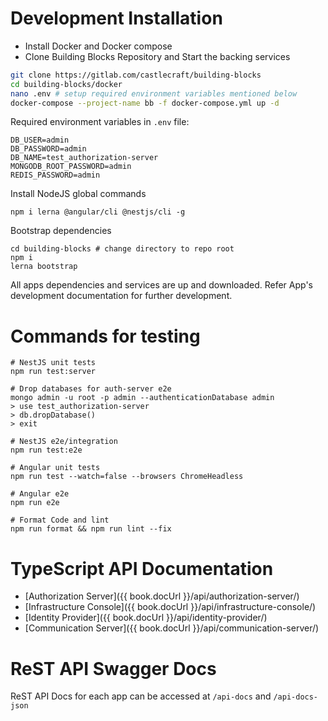 # Development Installation

- Install Docker and Docker compose
- Clone Building Blocks Repository and Start the backing services

```sh
git clone https://gitlab.com/castlecraft/building-blocks
cd building-blocks/docker
nano .env # setup required environment variables mentioned below
docker-compose --project-name bb -f docker-compose.yml up -d
```

Required environment variables in `.env` file:

```
DB_USER=admin
DB_PASSWORD=admin
DB_NAME=test_authorization-server
MONGODB_ROOT_PASSWORD=admin
REDIS_PASSWORD=admin
```

Install NodeJS global commands

```
npm i lerna @angular/cli @nestjs/cli -g
```

Bootstrap dependencies

```
cd building-blocks # change directory to repo root
npm i
lerna bootstrap
```

All apps dependencies and services are up and downloaded. Refer App's development documentation for further development.

# Commands for testing

```
# NestJS unit tests
npm run test:server

# Drop databases for auth-server e2e
mongo admin -u root -p admin --authenticationDatabase admin
> use test_authorization-server
> db.dropDatabase()
> exit

# NestJS e2e/integration
npm run test:e2e

# Angular unit tests
npm run test --watch=false --browsers ChromeHeadless

# Angular e2e
npm run e2e

# Format Code and lint
npm run format && npm run lint --fix
```

# TypeScript API Documentation

* [Authorization Server]({{ book.docUrl }}/api/authorization-server/)
* [Infrastructure Console]({{ book.docUrl }}/api/infrastructure-console/)
* [Identity Provider]({{ book.docUrl }}/api/identity-provider/)
* [Communication Server]({{ book.docUrl }}/api/communication-server/)

# ReST API Swagger Docs

ReST API Docs for each app can be accessed at `/api-docs` and `/api-docs-json`
